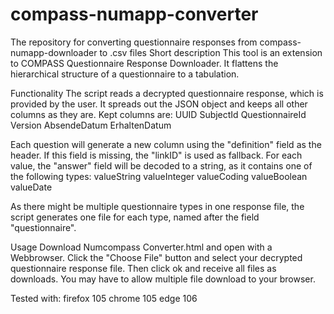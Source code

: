 # compass-numapp-converter
The repository for converting questionnaire responses from compass-numapp-downloader to .csv files
Short description
This tool is an extension to COMPASS Questionnaire Response Downloader. It flattens the hierarchical structure of a questionnaire to a tabulation.
 
Functionality
The script reads a decrypted questionnaire response, which is provided by the user. It spreads out the JSON object and keeps all other columns as they are. 
Kept columns are:
UUID
SubjectId
QuestionnaireId
Version
AbsendeDatum
ErhaltenDatum
 
Each question will generate a new column using the "definition" field as the header. If this field is missing, the "linkID" is used as fallback. For each value, the "answer" field will be decoded to a string, as it contains one of the following types:
valueString
valueInteger
valueCoding
valueBoolean
valueDate
 
As there might be multiple questionnaire types in one response file, the script generates one file for each type, named after the field "questionnaire".

Usage
Download Numcompass Converter.html and open with a Webbrowser. Click the "Choose File" button and select your decrypted questionnaire response file. Then click ok and receive all files as downloads. You may have to allow multiple file download to your browser.
 
Tested with:
firefox 105
chrome 105
edge 106

